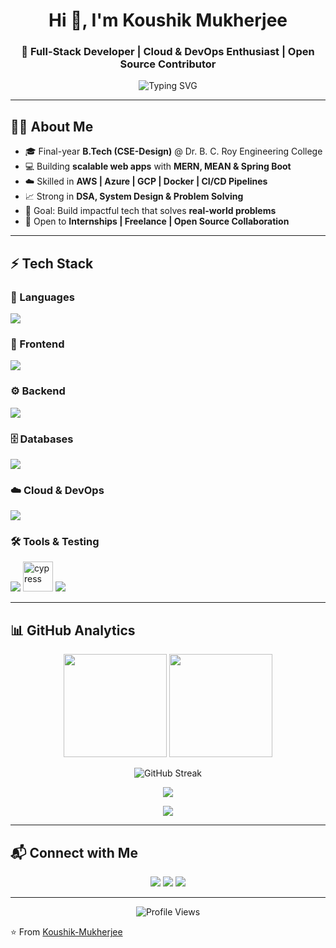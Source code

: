 <!-- Advanced GitHub Profile README -->

<h1 align="center">Hi 👋, I'm Koushik Mukherjee</h1>
<h3 align="center">🚀 Full-Stack Developer | Cloud & DevOps Enthusiast | Open Source Contributor</h3>

<p align="center">
  <img src="https://readme-typing-svg.demolab.com?font=Fira+Code&weight=500&size=22&pause=1000&color=1abc9c&center=true&vCenter=true&width=600&lines=Full+Stack+Developer;Cloud+%26+DevOps+Enthusiast;Passionate+Software+Engineer;Open+Source+Contributor;Always+Learning+New+Techs" alt="Typing SVG" />
</p>

---

## 👨‍💻 About Me
- 🎓 Final-year **B.Tech (CSE-Design)** @ Dr. B. C. Roy Engineering College  
- 💻 Building **scalable web apps** with **MERN, MEAN & Spring Boot**  
- ☁️ Skilled in **AWS | Azure | GCP | Docker | CI/CD Pipelines**  
- 📈 Strong in **DSA, System Design & Problem Solving**  
- 🎯 Goal: Build impactful tech that solves **real-world problems**  
- 🤝 Open to **Internships | Freelance | Open Source Collaboration**  

---

## ⚡ Tech Stack  

### 🚀 Languages  
<p>
  <img src="https://skillicons.dev/icons?i=cpp,java,python,js,ts,go,php" />
</p>

### 🎨 Frontend  
<p>
  <img src="https://skillicons.dev/icons?i=html,css,react,angular,nextjs,tailwind" />
</p>

### ⚙️ Backend  
<p>
  <img src="https://skillicons.dev/icons?i=nodejs,express,spring,nestjs" />
</p>

### 🗄️ Databases  
<p>
  <img src="https://skillicons.dev/icons?i=postgresql,mongodb" />
</p>

### ☁️ Cloud & DevOps  
<p>
  <img src="https://skillicons.dev/icons?i=aws,azure,gcp,docker,git,github,vercel,netlify" />
</p>

### 🛠️ Tools & Testing  
<p>
  <img src="https://skillicons.dev/icons?i=linux,kafka,maven,jest" />
  <img src="https://cdn.jsdelivr.net/gh/devicons/devicon/icons/cypressio/cypressio-original.svg" width="48" height="48" alt="cypress" />
  <img src="https://skillicons.dev/icons?i=figma" />
</p>

---

## 📊 GitHub Analytics  

<p align="center">
  <img src="https://github-readme-stats.vercel.app/api?username=Koushik-Mukherjee&show_icons=true&theme=radical" height="165"/>
  <img src="https://github-readme-stats.vercel.app/api/top-langs/?username=Koushik-Mukherjee&layout=compact&theme=radical" height="165"/>
</p>

<p align="center">
  <img src="https://streak-stats.demolab.com?user=Koushik-Mukherjee&theme=radical" alt="GitHub Streak" />
</p>

<p align="center">
  <img src="https://github-profile-trophy.vercel.app/?username=Koushik-Mukherjee&theme=darkhub&margin-w=15&margin-h=15&no-bg=true&no-frame=true" />
</p>

<p align="center">
  <img src="https://github-readme-activity-graph.vercel.app/graph?username=Koushik-Mukherjee&theme=react-dark&hide_border=true&area=true" />
</p>

---

## 📬 Connect with Me  

<p align="center">
  <a href="https://mail.google.com/mail/?view=cm&fs=1&to=koushik.20.01.2004@gmail.com" target="_blank"><img src="https://img.shields.io/badge/Email-D14836?style=for-the-badge&logo=gmail&logoColor=white"></a>
  <a href="https://linkedin.com/in/koushik-mukherjee-76094b275"><img src="https://img.shields.io/badge/LinkedIn-0077B5?style=for-the-badge&logo=linkedin&logoColor=white"></a>
  <a href="https://github.com/Koushik-Mukherjee"><img src="https://img.shields.io/badge/GitHub-100000?style=for-the-badge&logo=github&logoColor=white"></a>
</p>

---

<p align="center"> 
  <img src="https://komarev.com/ghpvc/?username=Koushik-Mukherjee&label=Profile+Views&color=brightgreen&style=flat" alt="Profile Views" />
</p>

⭐️ From [Koushik-Mukherjee](https://github.com/Koushik-Mukherjee)  
